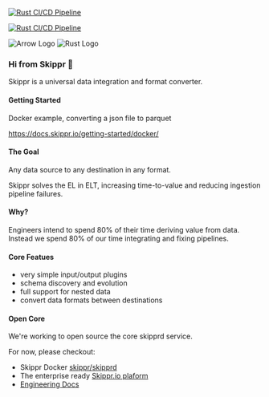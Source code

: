 [![Rust CI/CD Pipeline](https://github.com/skipprd/skipprd-private/actions/workflows/build-publish.yml/badge.svg?branch=master&event=release)](https://github.com/skipprd/skipprd-private/actions/workflows/build-publish.yml)

[![Rust CI/CD Pipeline](https://github.com/skipprd/skipprd-private/actions/workflows/build-publish.yml/badge.svg?branch=master)](https://github.com/skipprd/skipprd-private/actions/workflows/build-publish.yml)

![Arrow Logo]([URL_TO_ARROW_LOGO](https://github.com/skipprd/skipprd-private/blob/master/_files/arrow-logo.png) "Arrow Logo")
![Rust Logo]([URL_TO_RUST_LOGO](https://github.com/skipprd/skipprd-private/blob/master/_files/rust-logo.png) "Rust Logo")


### Hi from Skippr 👋

Skippr is a universal data integration and format converter.

#### Getting Started

Docker example, converting a json file to parquet

https://docs.skippr.io/getting-started/docker/

#### The Goal

Any data source to any destination in any format. 

Skippr solves the EL in ELT, increasing time-to-value and reducing ingestion pipeline failures.

#### Why?

Engineers intend to spend 80% of their time deriving value from data. Instead we spend 80% of our time integrating and fixing pipelines.


#### Core Featues

* very simple input/output plugins
* schema discovery and evolution
* full support for nested data
* convert data formats between destinations

#### Open Core

We're working to open source the core skipprd service.

For now, please checkout:

* Skippr Docker [skippr/skipprd](https://hub.docker.com/r/skippr/skipprd)
* The enterprise ready [Skippr.io plaform](https://skippr.io/)
* [Engineering Docs](https://docs.skippr.io/)
